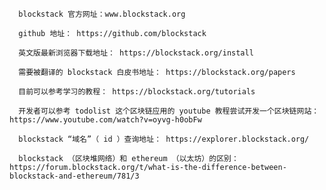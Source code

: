 

      blockstack 官方网址：www.blockstack.org

      github 地址： https://github.com/blockstack

      英文版最新浏览器下载地址： https://blockstack.org/install

      需要被翻译的 blockstack 白皮书地址： https://blockstack.org/papers

      目前可以参考学习的教程： https://blockstack.org/tutorials

      开发者可以参考 todolist 这个区块链应用的 youtube 教程尝试开发一个区块链网站： https://www.youtube.com/watch?v=oyvg-h0obFw

      blockstack “域名”（ id ）查询地址： https://explorer.blockstack.org/

      blockstack （区块堆网络）和 ethereum （以太坊）的区别： https://forum.blockstack.org/t/what-is-the-difference-between-blockstack-and-ethereum/781/3
